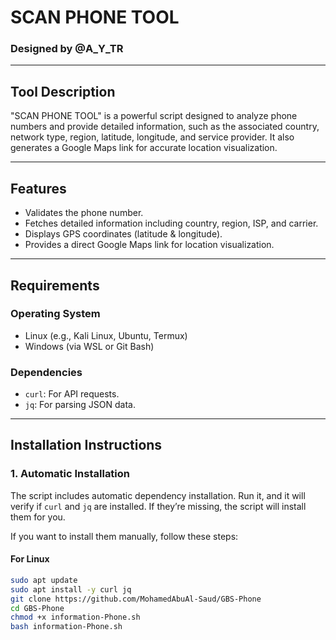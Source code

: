 # **SCAN PHONE TOOL**  
### **Designed by @A_Y_TR**  

---

## **Tool Description**  
"SCAN PHONE TOOL" is a powerful script designed to analyze phone numbers and provide detailed information, such as the associated country, network type, region, latitude, longitude, and service provider. It also generates a Google Maps link for accurate location visualization.

---

## **Features**  
- Validates the phone number.  
- Fetches detailed information including country, region, ISP, and carrier.  
- Displays GPS coordinates (latitude & longitude).  
- Provides a direct Google Maps link for location visualization.  

---

## **Requirements**  

### **Operating System**  
- Linux (e.g., Kali Linux, Ubuntu, Termux)  
- Windows (via WSL or Git Bash)  

### **Dependencies**  
- `curl`: For API requests.  
- `jq`: For parsing JSON data.  

---

## **Installation Instructions**

### **1. Automatic Installation**
The script includes automatic dependency installation. Run it, and it will verify if `curl` and `jq` are installed. If they’re missing, the script will install them for you.

If you want to install them manually, follow these steps:

#### **For Linux**
```bash
sudo apt update
sudo apt install -y curl jq
git clone https://github.com/MohamedAbuAl-Saud/GBS-Phone
cd GBS-Phone
chmod +x information-Phone.sh
bash information-Phone.sh
